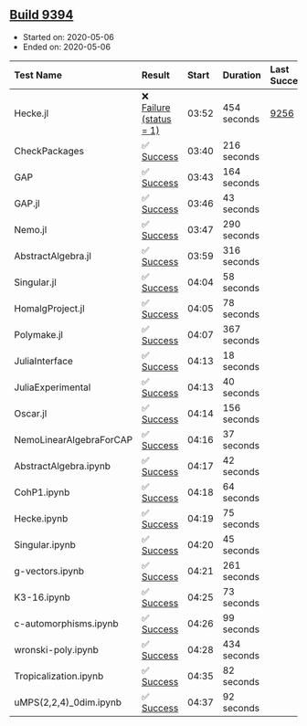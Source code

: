 ## [Build 9394](https://oscarci.mathematik.uni-kl.de/job/oscar/9394/)

* Started on: 2020-05-06
* Ended on: 2020-05-06

| Test Name    | Result | Start | Duration | Last Success | First Failure |
|:-------------|:-------|:------|:---------|:-------------|:--------------|
| Hecke.jl | ❌ [Failure (status = 1)](https://oscarci.mathematik.uni-kl.de/job/oscar/9394/artifact/logs/build-9394/Hecke.jl.log) | 03:52 | 454 seconds | [9256](https://oscarci.mathematik.uni-kl.de/job/oscar/9256/) | [9257](https://oscarci.mathematik.uni-kl.de/job/oscar/9257/) |
| CheckPackages | ✅ [Success](https://oscarci.mathematik.uni-kl.de/job/oscar/9394/artifact/logs/build-9394/CheckPackages.log) | 03:40 | 216 seconds |  |  |
| GAP | ✅ [Success](https://oscarci.mathematik.uni-kl.de/job/oscar/9394/artifact/logs/build-9394/GAP.log) | 03:43 | 164 seconds |  |  |
| GAP.jl | ✅ [Success](https://oscarci.mathematik.uni-kl.de/job/oscar/9394/artifact/logs/build-9394/GAP.jl.log) | 03:46 | 43 seconds |  |  |
| Nemo.jl | ✅ [Success](https://oscarci.mathematik.uni-kl.de/job/oscar/9394/artifact/logs/build-9394/Nemo.jl.log) | 03:47 | 290 seconds |  |  |
| AbstractAlgebra.jl | ✅ [Success](https://oscarci.mathematik.uni-kl.de/job/oscar/9394/artifact/logs/build-9394/AbstractAlgebra.jl.log) | 03:59 | 316 seconds |  |  |
| Singular.jl | ✅ [Success](https://oscarci.mathematik.uni-kl.de/job/oscar/9394/artifact/logs/build-9394/Singular.jl.log) | 04:04 | 58 seconds |  |  |
| HomalgProject.jl | ✅ [Success](https://oscarci.mathematik.uni-kl.de/job/oscar/9394/artifact/logs/build-9394/HomalgProject.jl.log) | 04:05 | 78 seconds |  |  |
| Polymake.jl | ✅ [Success](https://oscarci.mathematik.uni-kl.de/job/oscar/9394/artifact/logs/build-9394/Polymake.jl.log) | 04:07 | 367 seconds |  |  |
| JuliaInterface | ✅ [Success](https://oscarci.mathematik.uni-kl.de/job/oscar/9394/artifact/logs/build-9394/JuliaInterface.log) | 04:13 | 18 seconds |  |  |
| JuliaExperimental | ✅ [Success](https://oscarci.mathematik.uni-kl.de/job/oscar/9394/artifact/logs/build-9394/JuliaExperimental.log) | 04:13 | 40 seconds |  |  |
| Oscar.jl | ✅ [Success](https://oscarci.mathematik.uni-kl.de/job/oscar/9394/artifact/logs/build-9394/Oscar.jl.log) | 04:14 | 156 seconds |  |  |
| NemoLinearAlgebraForCAP | ✅ [Success](https://oscarci.mathematik.uni-kl.de/job/oscar/9394/artifact/logs/build-9394/NemoLinearAlgebraForCAP.log) | 04:16 | 37 seconds |  |  |
| AbstractAlgebra.ipynb | ✅ [Success](https://oscarci.mathematik.uni-kl.de/job/oscar/9394/artifact/logs/build-9394/AbstractAlgebra.ipynb.log) | 04:17 | 42 seconds |  |  |
| CohP1.ipynb | ✅ [Success](https://oscarci.mathematik.uni-kl.de/job/oscar/9394/artifact/logs/build-9394/CohP1.ipynb.log) | 04:18 | 64 seconds |  |  |
| Hecke.ipynb | ✅ [Success](https://oscarci.mathematik.uni-kl.de/job/oscar/9394/artifact/logs/build-9394/Hecke.ipynb.log) | 04:19 | 75 seconds |  |  |
| Singular.ipynb | ✅ [Success](https://oscarci.mathematik.uni-kl.de/job/oscar/9394/artifact/logs/build-9394/Singular.ipynb.log) | 04:20 | 45 seconds |  |  |
| g-vectors.ipynb | ✅ [Success](https://oscarci.mathematik.uni-kl.de/job/oscar/9394/artifact/logs/build-9394/g-vectors.ipynb.log) | 04:21 | 261 seconds |  |  |
| K3-16.ipynb | ✅ [Success](https://oscarci.mathematik.uni-kl.de/job/oscar/9394/artifact/logs/build-9394/K3-16.ipynb.log) | 04:25 | 73 seconds |  |  |
| c-automorphisms.ipynb | ✅ [Success](https://oscarci.mathematik.uni-kl.de/job/oscar/9394/artifact/logs/build-9394/c-automorphisms.ipynb.log) | 04:26 | 99 seconds |  |  |
| wronski-poly.ipynb | ✅ [Success](https://oscarci.mathematik.uni-kl.de/job/oscar/9394/artifact/logs/build-9394/wronski-poly.ipynb.log) | 04:28 | 434 seconds |  |  |
| Tropicalization.ipynb | ✅ [Success](https://oscarci.mathematik.uni-kl.de/job/oscar/9394/artifact/logs/build-9394/Tropicalization.ipynb.log) | 04:35 | 82 seconds |  |  |
| uMPS(2,2,4)_0dim.ipynb | ✅ [Success](https://oscarci.mathematik.uni-kl.de/job/oscar/9394/artifact/logs/build-9394/uMPS-2-2-4-_0dim.ipynb.log) | 04:37 | 92 seconds |  |  |
